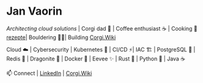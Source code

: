 # Jan Vaorin

*Architecting cloud solutions* | Corgi dad 🦊 | Coffee enthusiast ☕ | Cooking 🍜 [rezepte](https://rezepte.corgijan.dev)|  Bouldering 🧗‍♂️| Building [Corgi.Wiki](https://corgi.wiki)

Cloud ☁️  | Cybersecurity | Kubernetes 🎡 | CI/CD ⚡| IAC 🏗️ | PostgreSQL 🐘 | Redis 🔆 | Dragonite 🐉 | Docker 🐳 | Eevee ✨ | Rust 🦀 | Python 🐍 | Java ☕

📫 Connect | [LinkedIn](https://www.linkedin.com/in/jan-vaorin-a8b87629b/) | [Corgi.Wiki](https://corgi.wiki)
